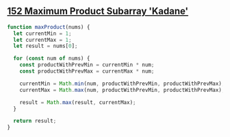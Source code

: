 ## [152 Maximum Product Subarray 'Kadane'](https://leetcode.com/problems/maximum-product-subarray/description/)

<!-- notecardId: 1751555893550 -->

```js
function maxProduct(nums) {
  let currentMin = 1;
  let currentMax = 1;
  let result = nums[0];

  for (const num of nums) {
    const productWithPrevMin = currentMin * num;
    const productWithPrevMax = currentMax * num;

    currentMin = Math.min(num, productWithPrevMin, productWithPrevMax);
    currentMax = Math.max(num, productWithPrevMin, productWithPrevMax);

    result = Math.max(result, currentMax);
  }

  return result;
}
```
